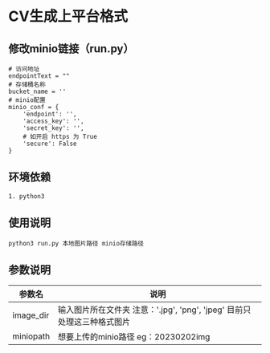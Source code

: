# CV生成上平台格式

## 修改minio链接（run.py）
```
# 访问地址
endpointText = ""
# 存储桶名称
bucket_name = ''
# minio配置
minio_conf = {
    'endpoint': '',
    'access_key': '',
    'secret_key': '',
    # 如开启 https 为 True
    'secure': False
}
```

## 环境依赖
```
1. python3
```
## 使用说明
```shell
python3 run.py 本地图片路径 minio存储路径
```

## 参数说明
|  参数名   | 说明                                                                   |
|  ----  |----------------------------------------------------------------------|
| image_dir  | 输入图片所在文件夹 注意：'.jpg', 'png', 'jpeg' 目前只处理这三种格式图片                      |
| miniopath  | 想要上传的minio路径 eg：20230202img |

    

